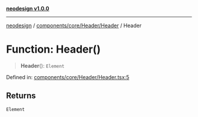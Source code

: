 [**neodesign v1.0.0**](../../../../../README.md)

***

[neodesign](../../../../../modules.md) / [components/core/Header/Header](../README.md) / Header

# Function: Header()

> **Header**(): `Element`

Defined in: [components/core/Header/Header.tsx:5](https://github.com/mladjom/neodesign/blob/12ebc446849a001345c104056aef95c6372b148e/components/core/Header/Header.tsx#L5)

## Returns

`Element`
